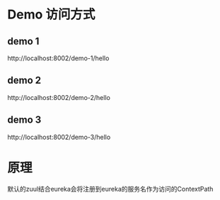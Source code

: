 # Demo 访问方式
## demo 1
http://localhost:8002/demo-1/hello

## demo 2
http://localhost:8002/demo-2/hello

## demo 3
http://localhost:8002/demo-3/hello

# 原理
默认的zuul结合eureka会将注册到eureka的服务名作为访问的ContextPath